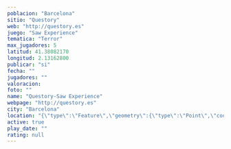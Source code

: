 ```yaml
---
poblacion: "Barcelona"
sitio: "Questory"
web: "http://questory.es"
juego: "Saw Experience"
tematica: "Terror"
max_jugadores: 5
latitud: 41.38082170
longitud: 2.13162800
publicar: "si"
fecha: ""
jugadores: ""
valoracion: 
foto: ""
name: "Questory-Saw Experience"
webpage: "http://questory.es"
city: "Barcelona"
location: "{\"type\":\"Feature\",\"geometry\":{\"type\":\"Point\",\"coordinates\":[2.131628,41.3808217]}}"
active: true
play_date: ""
rating: null
---
```

